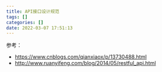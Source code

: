 ```yaml
---
title: API接口设计规范
tags: []
categories: []
date: 2022-03-07 17:51:13
---
```


参考：

- https://www.cnblogs.com/qianxiaox/p/13730488.html
- http://www.ruanyifeng.com/blog/2014/05/restful_api.html
